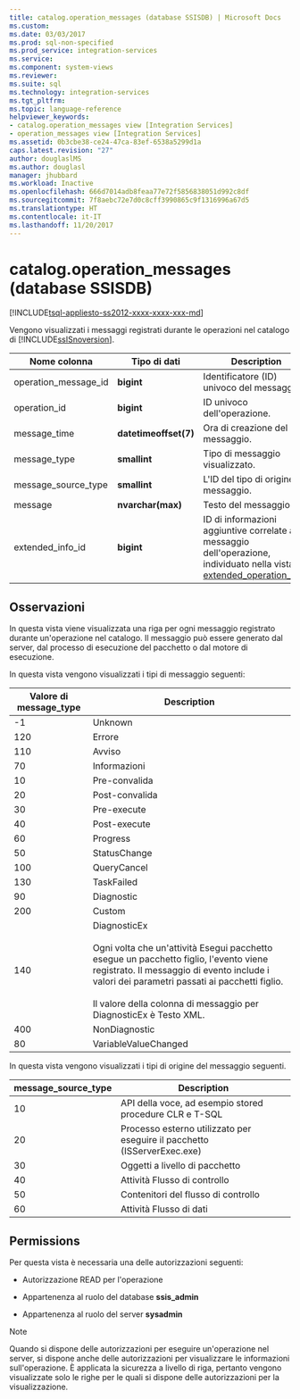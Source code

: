 ```yaml
---
title: catalog.operation_messages (database SSISDB) | Microsoft Docs
ms.custom: 
ms.date: 03/03/2017
ms.prod: sql-non-specified
ms.prod_service: integration-services
ms.service: 
ms.component: system-views
ms.reviewer: 
ms.suite: sql
ms.technology: integration-services
ms.tgt_pltfrm: 
ms.topic: language-reference
helpviewer_keywords:
- catalog.operation_messages view [Integration Services]
- operation_messages view [Integration Services]
ms.assetid: 0b3cbe38-ce24-47ca-83ef-6538a5299d1a
caps.latest.revision: "27"
author: douglaslMS
ms.author: douglasl
manager: jhubbard
ms.workload: Inactive
ms.openlocfilehash: 666d7014adb8feaa77e72f5856838051d992c8df
ms.sourcegitcommit: 7f8aebc72e7d0c8cff3990865c9f1316996a67d5
ms.translationtype: HT
ms.contentlocale: it-IT
ms.lasthandoff: 11/20/2017
---
```

# <a name="catalogoperationmessages-ssisdb-database"></a>catalog.operation_messages (database SSISDB)
[!INCLUDE[tsql-appliesto-ss2012-xxxx-xxxx-xxx-md](../../includes/tsql-appliesto-ss2012-xxxx-xxxx-xxx-md.md)]

  Vengono visualizzati i messaggi registrati durante le operazioni nel catalogo di [!INCLUDE[ssISnoversion](../../includes/ssisnoversion-md.md)].  
  
|Nome colonna|Tipo di dati|Description|  
|-----------------|---------------|-----------------|  
|operation_message_id|**bigint**|Identificatore (ID) univoco del messaggio.|  
|operation_id|**bigint**|ID univoco dell'operazione.|  
|message_time|**datetimeoffset(7)**|Ora di creazione del messaggio.|  
|message_type|**smallint**|Tipo di messaggio visualizzato.|  
|message_source_type|**smallint**|L'ID del tipo di origine del messaggio.|  
|message|**nvarchar(max)**|Testo del messaggio.|  
|extended_info_id|**bigint**|ID di informazioni aggiuntive correlate al messaggio dell'operazione, individuato nella vista [extended_operation_info](../../integration-services/system-views/catalog-extended-operation-info-ssisdb-database.md).|  
  
## <a name="remarks"></a>Osservazioni  
 In questa vista viene visualizzata una riga per ogni messaggio registrato durante un'operazione nel catalogo. Il messaggio può essere generato dal server, dal processo di esecuzione del pacchetto o dal motore di esecuzione.  
  
 In questa vista vengono visualizzati i tipi di messaggio seguenti:  
  
|Valore di **message_type**|Description|  
|-----------------------------|-----------------|  
|-1|Unknown|  
|120|Errore|  
|110|Avviso|  
|70|Informazioni|  
|10|Pre-convalida|  
|20|Post-convalida|  
|30|Pre-execute|  
|40|Post-execute|  
|60|Progress|  
|50|StatusChange|  
|100|QueryCancel|  
|130|TaskFailed|  
|90|Diagnostic|  
|200|Custom|  
|140|DiagnosticEx<br /><br /> Ogni volta che un'attività Esegui pacchetto esegue un pacchetto figlio, l'evento viene registrato. Il messaggio di evento include i valori dei parametri passati ai pacchetti figlio.<br /><br /> Il valore della colonna di messaggio per DiagnosticEx è Testo XML.|  
|400|NonDiagnostic|  
|80|VariableValueChanged|  
  
 In questa vista vengono visualizzati i tipi di origine del messaggio seguenti.  
  
|**message_source_type**|Description|  
|-------------------------------|-----------------|  
|10|API della voce, ad esempio stored procedure CLR e T-SQL|  
|20|Processo esterno utilizzato per eseguire il pacchetto (ISServerExec.exe)|  
|30|Oggetti a livello di pacchetto|  
|40|Attività Flusso di controllo|  
|50|Contenitori del flusso di controllo|  
|60|Attività Flusso di dati|  
  
## <a name="permissions"></a>Permissions  
 Per questa vista è necessaria una delle autorizzazioni seguenti:  
  
-   Autorizzazione READ per l'operazione  
  
-   Appartenenza al ruolo del database **ssis_admin**  
  
-   Appartenenza al ruolo del server **sysadmin**  
  
> [!NOTE]  
>  Quando si dispone delle autorizzazioni per eseguire un'operazione nel server, si dispone anche delle autorizzazioni per visualizzare le informazioni sull'operazione. È applicata la sicurezza a livello di riga, pertanto vengono visualizzate solo le righe per le quali si dispone delle autorizzazioni per la visualizzazione.  
  
  
